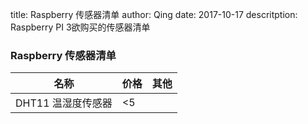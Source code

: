 title: Raspberry 传感器清单
author: Qing
date: 2017-10-17
descritption: Raspberry PI 3欲购买的传感器清单

### Raspberry 传感器清单

名称|价格|其他
----|----|----
DHT11 温湿度传感器|<5|
